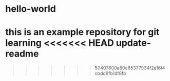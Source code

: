 # hello-world
this is an example repository for git learning
<<<<<<< HEAD
update-readme
=======
>>>>>>> 50407800a80e65377934f2a16f4cbdd8fb1df8fb
